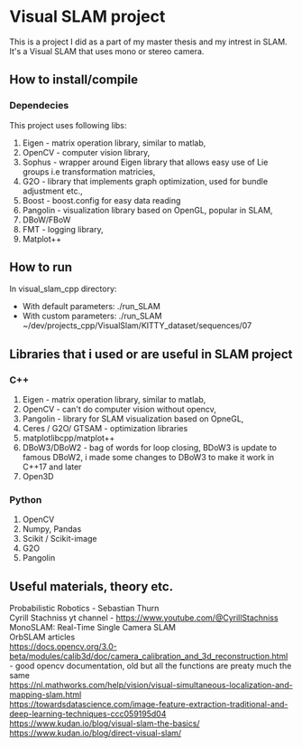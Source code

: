 # Visual SLAM project 

This is a project I did as a part of my master thesis and my intrest in SLAM. It's a Visual SLAM that uses mono or stereo camera. 

## How to install/compile 
### Dependecies 
This project uses following libs: 
1. Eigen - matrix operation library, similar to matlab, 
2. OpenCV - computer vision library, 
3. Sophus - wrapper around Eigen library that allows easy use of Lie groups i.e transformation matricies, 
4. G2O - library that implements graph optimization, used for bundle adjustment etc., 
5. Boost - boost.config for easy data reading 
6. Pangolin - visualization library based on OpenGL, popular in SLAM, 
7. DBoW/FBoW 
8. FMT - logging library, 
9. Matplot++

## How to run
In visual_slam_cpp directory: 
- With default parameters: ./run_SLAM 
- With custom parameters: ./run_SLAM ~/dev/projects_cpp/VisualSlam/KITTY_dataset/sequences/07 


## Libraries that i used or are useful in SLAM project  
### C++ 
1. Eigen - matrix operation library, similar to matlab, 
2. OpenCV - can't do computer vision without opencv, 
3. Pangolin - library for SLAM visualization based on OpneGL,  
4. Ceres / G2O/ GTSAM - optimization libraries
5. matplotlibcpp/matplot++ 
6. DBoW3/DBoW2 - bag of words for loop closing, BDoW3 is update to famous DBoW2, i made some changes to DBoW3 to make it work in C++17 and later
7. Open3D 

### Python 
1. OpenCV 
2. Numpy, Pandas 
3. Scikit / Scikit-image
4. G2O
5. Pangolin


## Useful materials, theory etc. 

Probabilistic Robotics - Sebastian Thurn <br />
Cyrill Stachniss yt channel - https://www.youtube.com/@CyrillStachniss <br />
MonoSLAM: Real-Time Single Camera SLAM <br />
OrbSLAM articles <br />
https://docs.opencv.org/3.0-beta/modules/calib3d/doc/camera_calibration_and_3d_reconstruction.html - good opencv documentation, old but all the functions are preaty much the same <br/>
https://nl.mathworks.com/help/vision/visual-simultaneous-localization-and-mapping-slam.html<br />
https://towardsdatascience.com/image-feature-extraction-traditional-and-deep-learning-techniques-ccc059195d04 <br />
https://www.kudan.io/blog/visual-slam-the-basics/ <br/>
https://www.kudan.io/blog/direct-visual-slam/ <br />



